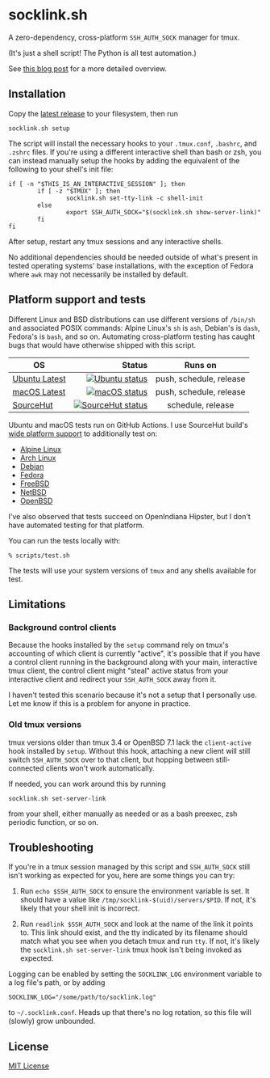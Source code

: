 # socklink.sh

A zero-dependency, cross-platform `SSH_AUTH_SOCK` manager for tmux.

(It's just a shell script!  The Python is all test automation.)

See [this blog post](https://markshroyer.com/2025/09/socklink/) for a more
detailed overview.

## Installation

Copy the [latest release](https://github.com/mshroyer/socklink/releases) to
your filesystem, then run

```
socklink.sh setup
```

The script will install the necessary hooks to your `.tmux.conf`, `.bashrc`,
and `.zshrc` files.  If you're using a different interactive shell than bash
or zsh, you can instead manually setup the hooks by adding the equivalent of
the following to your shell's init file:

```
if [ -n "$THIS_IS_AN_INTERACTIVE_SESSION" ]; then
        if [ -z "$TMUX" ]; then
                socklink.sh set-tty-link -c shell-init
        else
                export SSH_AUTH_SOCK="$(socklink.sh show-server-link)"
        fi
fi
```

After setup, restart any tmux sessions and any interactive shells.

No additional dependencies should be needed outside of what's present in
tested operating systems' base installations, with the exception of Fedora
where `awk` may not necessarily be installed by default.

## Platform support and tests

Different Linux and BSD distributions can use different versions of `/bin/sh`
and associated POSIX commands: Alpine Linux's `sh` is `ash`, Debian's is
`dash`, Fedora's is `bash`, and so on.  Automating cross-platform testing has
caught bugs that would have otherwise shipped with this script.

| OS                                                        |                                                                                                                                                                       Status | Runs on                 |
|-----------------------------------------------------------|-----------------------------------------------------------------------------------------------------------------------------------------------------------------------------:|:-----------------------:|
| [Ubuntu Latest](https://github.com/actions/runner-images) | [![Ubuntu status](https://github.com/mshroyer/socklink/actions/workflows/test-ubuntu.yml/badge.svg)](https://github.com/mshroyer/socklink/actions/workflows/test-ubuntu.yml) | push, schedule, release |
| [macOS Latest](https://github.com/actions/runner-images)  |    [![macOS status](https://github.com/mshroyer/socklink/actions/workflows/test-macos.yml/badge.svg)](https://github.com/mshroyer/socklink/actions/workflows/test-macos.yml) | push, schedule, release |
| [SourceHut](https://builds.sr.ht/~mshroyer/socklink)      |  [![SourceHut status](https://github.com/mshroyer/socklink/actions/workflows/sourcehut.yml/badge.svg)](https://github.com/mshroyer/socklink/actions/workflows/sourcehut.yml) | schedule, release       |

Ubuntu and macOS tests run on GitHub Actions.  I use SourceHut build's [wide
platform support](https://man.sr.ht/builds.sr.ht/) to additionally test on:

- [Alpine Linux](https://builds.sr.ht/~mshroyer/socklink/alpine)
- [Arch Linux](https://builds.sr.ht/~mshroyer/socklink/archlinux)
- [Debian](https://builds.sr.ht/~mshroyer/socklink/debian)
- [Fedora](https://builds.sr.ht/~mshroyer/socklink/fedora)
- [FreeBSD](https://builds.sr.ht/~mshroyer/socklink/freebsd)
- [NetBSD](https://builds.sr.ht/~mshroyer/socklink/netbsd)
- [OpenBSD](https://builds.sr.ht/~mshroyer/socklink/openbsd)

I've also observed that tests succeed on OpenIndiana Hipster, but I don't have
automated testing for that platform.

You can run the tests locally with:

```
% scripts/test.sh
```

The tests will use your system versions of `tmux` and any shells available for
test.

## Limitations

### Background control clients

Because the hooks installed by the `setup` command rely on tmux's accounting
of which client is currently "active", it's possible that if you have a
control client running in the background along with your main, interactive
tmux client, the control client might "steal" active status from your
interactive client and redirect your `SSH_AUTH_SOCK` away from it.

I haven't tested this scenario because it's not a setup that I personally use.
Let me know if this is a problem for anyone in practice.

### Old tmux versions

tmux versions older than tmux 3.4 or OpenBSD 7.1 lack the `client-active` hook
installed by `setup`.  Without this hook, attaching a new client will still
switch `SSH_AUTH_SOCK` over to that client, but hopping between
still-connected clients won't work automatically.

If needed, you can work around this by running

```
socklink.sh set-server-link
```

from your shell, either manually as needed or as a bash preexec, zsh periodic
function, or so on.

## Troubleshooting

If you're in a tmux session managed by this script and `SSH_AUTH_SOCK` still
isn't working as expected for you, here are some things you can try:

1. Run `echo $SSH_AUTH_SOCK` to ensure the environment variable is set.  It should
   have a value like `/tmp/socklink-$(uid)/servers/$PID`.  If not, it's likely
   that your shell init is incorrect.

2. Run `readlink $SSH_AUTH_SOCK` and look at the name of the link it points
   to.  This link should exist, and the tty indicated by its filename should
   match what you see when you detach tmux and run `tty`.  If not, it's likely
   the `socklink.sh set-server-link` tmux hook isn't being invoked as
   expected.

Logging can be enabled by setting the `SOCKLINK_LOG` environment variable to a
log file's path, or by adding

```
SOCKLINK_LOG="/some/path/to/socklink.log"
```

to `~/.socklink.conf`.  Heads up that there's no log rotation, so this file
will (slowly) grow unbounded.

## License

[MIT License](LICENSE.txt)
